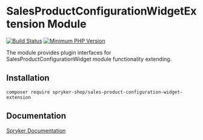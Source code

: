 # SalesProductConfigurationWidgetExtension Module
[![Build Status](https://travis-ci.org/spryker-shop/sales-product-configuration-widget-extension.svg)](https://travis-ci.org/spryker-shop/sales-product-configuration-widget-extension)
[![Minimum PHP Version](https://img.shields.io/badge/php-%3E%3D%207.3-8892BF.svg)](https://php.net/)

The module provides plugin interfaces for SalesProductConfigurationWidget module functionality extending.

## Installation

```
composer require spryker-shop/sales-product-configuration-widget-extension
```

## Documentation

[Spryker Documentation](https://documentation.spryker.com/module_guide/overview.htm)
